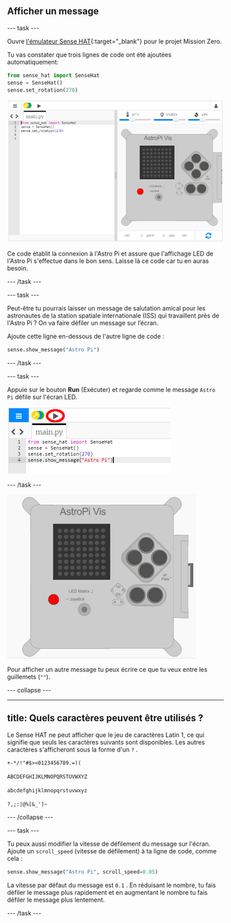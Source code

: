 ## Afficher un message

--- task ---

Ouvre [l'émulateur Sense HAT](https://trinket.io/mission-zero){:target="_blank"} pour le projet Mission Zero.

Tu vas constater que trois lignes de code ont été ajoutées automatiquement:

```python
from sense_hat import SenseHat
sense = SenseHat()
sense.set_rotation(270)
```

![émulateur Sense HAT](images/sense-hat-emulator2.png)

Ce code établit la connexion à l'Astro Pi et assure que l'affichage LED de l'Astro Pi s'effectue dans le bon sens. Laisse là ce code car tu en auras besoin.

--- /task ---

--- task ---

Peut-être tu pourrais laisser un message de salutation amical pour les astronautes de la station spatiale internationale (ISS) qui travaillent près de l'Astro Pi ? On va faire défiler un message sur l’écran.

Ajoute cette ligne en-dessous de l'autre ligne de code :

```python
sense.show_message("Astro Pi")
```

--- /task ---

--- task ---

Appuie sur le bouton **Run** (Exécuter) et regarde comme le message `Astro Pi` défile sur l'écran LED.

![montrer le code du message cliquer run (exécuter)](images/show-message-code-annotated.PNG)

--- /task ---

![Message de défilement](images/scroll-message.gif)

Pour afficher un autre message tu peux écrire ce que tu veux entre les guillemets (`""`).

--- collapse ---

* * *

## title: Quels caractères peuvent être utilisés ?

Le Sense HAT ne peut afficher que le jeu de caractères Latin 1, ce qui signifie que seuls les caractères suivants sont disponibles. Les autres caractères s'afficheront sous la forme d'un `?` .

    +-*/!"#$><0123456789.=)(
    
    ABCDEFGHIJKLMNOPQRSTUVWXYZ
    
    abcdefghijklmnopqrstuvwxyz
    
    ?,;:|@%[&_']~
    

--- /collapse ---

--- task ---

Tu peux aussi modifier la vitesse de défilement du message sur l'écran. Ajoute un `scroll_speed` (vitesse de défilement) à ta ligne de code, comme cela :

```python
sense.show_message("Astro Pi", scroll_speed=0.05)
```

La vitesse par défaut du message est `0.1` . En réduisant le nombre, tu fais défiler le message plus rapidement et en augmentant le nombre tu fais défiler le message plus lentement.

--- /task ---